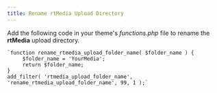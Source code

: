 ```yaml
---
title: Rename rtMedia Upload Directory
---
```


Add the following code in your theme's *functions.php* file to rename the **rtMedia** upload directory.

    
    `function rename_rtmedia_upload_folder_name( $folder_name ) {
         $folder_name = 'YourMedia';
         return $folder_name;
    }
    add_filter( 'rtmedia_upload_folder_name', 'rename_rtmedia_upload_folder_name', 99, 1 );`



